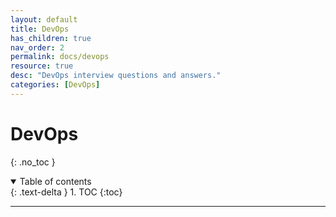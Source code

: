 ```yaml
---
layout: default
title: DevOps
has_children: true
nav_order: 2
permalink: docs/devops
resource: true
desc: "DevOps interview questions and answers."
categories: [DevOps]
---
```


#  DevOps
{: .no_toc }

<details open markdown="block">
  <summary>
    Table of contents
  </summary>
  {: .text-delta }
1. TOC
{:toc}
</details>

---


